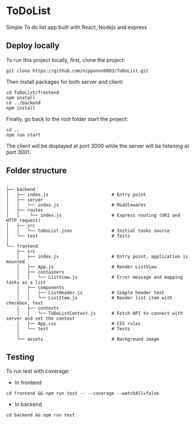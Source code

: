# ToDoList

Simple To do list app built with React, Nodejs and express

## Deploy locally

To run this project locally, first, clone the project:

```shell
git clone https://github.com/nipponvn0803/ToDoList.git
```

Then install packages for both server and client:

```shell
cd ToDoList/frontend
npm install
cd ../backend
npm install
```

Finally, go back to the root folder start the project:

```shell
cd ..
npm run start
```

The client will be displayed at port 3000 while the server will be listening at port 3001.

## Folder structure

```
.
├── backend
│   ├── index.js                        # Entry point
│   ├── server
│   │   └── index.js                    # Middlewares
│   ├── routes
│   │    └── index.js                   # Express routing (URI and HTTP request)
│   ├── src
│   │   └── toDoList.json               # Initial tasks source
│   └── test                            # Tests
│
└── frontend
    ├── src
    │   ├── index.js                    # Entry point, application is mounted
    │   ├── App.js                      # Render ListView
    │   ├── containers
    │   │   └── ListView.js             # Error message and mapping tasks as a list
    │   ├── components
    │   │   ├── ListHeader.js           # Simple header text
    │   │   └── ListItem.js             # Render list item with checkbox, text
    │   ├── contexts
    │   │   └── ToDoListContext.js      # Fetch API to connect with server and set the context
    │   ├── App.css                     # CSS rules
    │   └── test                        # Tests
    │
    └── assets                          # Background image

```

## Testing

To run test with coverage:

- In frontend

```shell
cd frontend && npm run test -- --coverage --watchAll=false
```

- In backend

```shell
cd backend && npm run test
```
